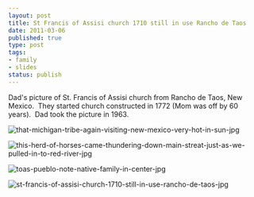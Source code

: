 ```yaml
---
layout: post
title: St Francis of Assisi church 1710 still in use Rancho de Taos
date: 2011-03-06
published: true
type: post
tags:
- family
- slides
status: publish
---
```

Dad's picture of St. Francis of Assisi church from Rancho de Taos, New Mexico.  They started church constructed in 1772 (Mom was off by 60 years).  Dad took the picture in 1963.

![that-michigan-tribe-again-visiting-new-mexico-very-hot-in-sun-jpg](http://eick.us/files/2011/03/that-michigan-tribe-again-visiting-new-mexico-very-hot-in-sun.jpg)

![this-herd-of-horses-came-thundering-down-main-streat-just-as-we-pulled-in-to-red-river-jpg](http://eick.us/files/2011/03/this-herd-of-horses-came-thundering-down-main-streat-just-as-we-pulled-in-to-red-river.jpg)

![toas-pueblo-note-native-family-in-center-jpg](http://eick.us/files/2011/03/toas-pueblo-note-native-family-in-center.jpg)

![st-francis-of-assisi-church-1710-still-in-use-rancho-de-taos-jpg](http://eick.us/files/2011/03/St-Francis-of-Assisi-church-1710-still-in-use-Rancho-de-Taos.jpg)

